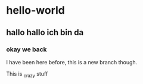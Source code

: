 # hello-world
## hallo hallo ich bin da
### okay we back

I have been here before, this is a new branch though.

This is <sub>crazy</sub> stuff
